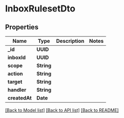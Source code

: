 # InboxRulesetDto

## Properties
Name | Type | Description | Notes
------------ | ------------- | ------------- | -------------
**_id** | **UUID** |  | 
**inboxId** | **UUID** |  | 
**scope** | **String** |  | 
**action** | **String** |  | 
**target** | **String** |  | 
**handler** | **String** |  | 
**createdAt** | **Date** |  | 

[[Back to Model list]](../README#documentation-for-models) [[Back to API list]](../README#documentation-for-api-endpoints) [[Back to README]](../README)


